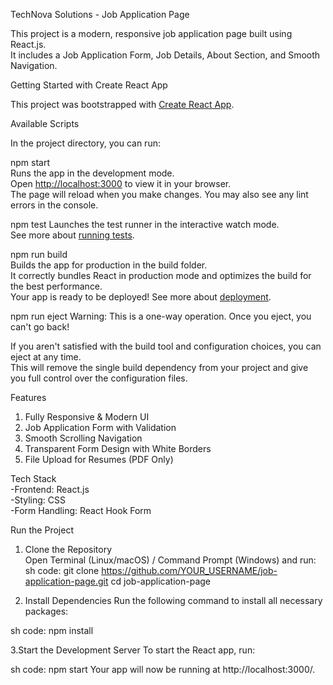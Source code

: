 TechNova Solutions - Job Application Page

This project is a modern, responsive job application page built using React.js.  
It includes a Job Application Form, Job Details, About Section, and Smooth Navigation.  


Getting Started with Create React App

This project was bootstrapped with [Create React App](https://github.com/facebook/create-react-app).

Available Scripts  

In the project directory, you can run:

npm start  
Runs the app in the development mode.  
Open [http://localhost:3000](http://localhost:3000) to view it in your browser.  
The page will reload when you make changes. You may also see any lint errors in the console.  

npm test 
Launches the test runner in the interactive watch mode.  
See more about [running tests](https://facebook.github.io/create-react-app/docs/running-tests).  

npm run build  
Builds the app for production in the build folder.  
It correctly bundles React in production mode and optimizes the build for the best performance.  
Your app is ready to be deployed! See more about [deployment](https://facebook.github.io/create-react-app/docs/deployment).  

npm run eject
Warning: This is a one-way operation. Once you eject, you can't go back! 

If you aren't satisfied with the build tool and configuration choices, you can eject at any time.  
This will remove the single build dependency from your project and give you full control over the configuration files.  

Features  
1. Fully Responsive & Modern UI  
2. Job Application Form with Validation  
3. Smooth Scrolling Navigation  
4. Transparent Form Design with White Borders  
5. File Upload for Resumes (PDF Only)  

Tech Stack  
-Frontend: React.js  
-Styling: CSS  
-Form Handling: React Hook Form  


Run the Project

1. Clone the Repository  
Open Terminal (Linux/macOS) / Command Prompt (Windows) and run:
sh code:
git clone https://github.com/YOUR_USERNAME/job-application-page.git
cd job-application-page

2. Install Dependencies
Run the following command to install all necessary packages:

sh code:
npm install

3.Start the Development Server
To start the React app, run:

sh code:
npm start
Your app will now be running at http://localhost:3000/.
